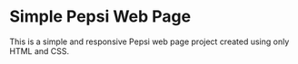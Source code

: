 # Simple Pepsi Web Page

This is a simple and responsive Pepsi web page project created using only HTML and CSS.
